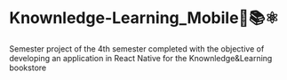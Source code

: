 # Knownledge-Learning_Mobile📱📚⚛
Semester project of the 4th semester completed with the objective of developing an application in React Native for the Knownledge&Learning bookstore
